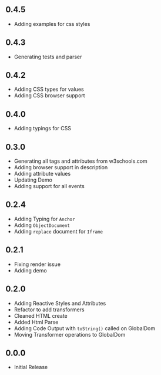 ## 0.4.5

- Adding examples for css styles

## 0.4.3

- Generating tests and parser

## 0.4.2

- Adding CSS types for values
- Adding CSS browser support

## 0.4.0

- Adding typings for CSS

## 0.3.0

- Generating all tags and attributes from w3schools.com
- Adding browser support in description
- Adding attribute values
- Updating Demo
- Adding support for all events

## 0.2.4

- Adding Typing for `Anchor`
- Adding `ObjectDocument`
- Adding `replace` document for `Iframe`

## 0.2.1

- Fixing render issue
- Adding demo

## 0.2.0

- Adding Reactive Styles and Attributes
- Refactor to add transformers
- Cleaned HTML create
- Added Html Parse
- Adding Code Output with `toString()` called on GlobalDom
- Moving Transformer operations to GlobalDom

## 0.0.0

- Initial Release
